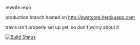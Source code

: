 rewrite repo

production branch hosted on http://swatcore.herokuapp.com

travis isn't properly set up yet, so don't worry about it

[![Build Status](https://travis-ci.org/rrshaban/swatcore-dev.svg?branch=master)](https://travis-ci.org/rrshaban/swatcore-dev)